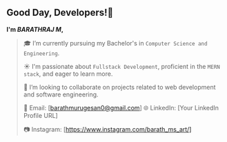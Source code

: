 ## Good Day, Developers!👋
**I'm *BARATHRAJ M*,**
> 🎓 I’m currently pursuing my Bachelor's in `Computer Science and Engineering`.
> 
> ☀  I'm passionate about `Fullstack Development`, proficient in the `MERN stack`, and eager to learn more.
> 
> 👯 I’m looking to collaborate on projects related to web development and software engineering.
>
> 📧 Email: [barathmurugesan0@gmail.com]  🌐 LinkedIn: [Your LinkedIn Profile URL]
> 
> 📷 Instagram: [https://www.instagram.com/barath_ms_art/]



